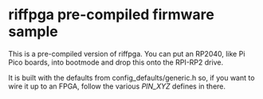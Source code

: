 # riffpga pre-compiled firmware sample

This is a pre-compiled version of riffpga.  You can put an RP2040, like Pi Pico boards, into bootmode and drop this onto the RPI-RP2 drive.

It is built with the defaults from config_defaults/generic.h so, if you want to wire it up to an FPGA, follow the various _PIN_XYZ_ defines in there.

